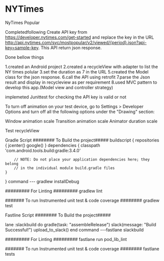 # NYTimes
NyTimes Popular

Completedfollowing 
Create API key from https://developer.nytimes.com/get-started 
and replace the key in the URL http://api.nytimes.com/svc/mostpopular/v2/viewed/{period}.json?api-key=sample-key.
This API return json response.

Done bellow things

1.created an Android project
2.created a recycleView with adapter to list the NY times polular
3.set the duration as 7 in the URL
5.created the Model class for the json response.
6.call the API using retrofit 
7.parse the Json result and display in recycleview as per requirement 
8.used MVC pattern to develop this app.(Model view and controller strategy)

implemeted Junittest for checking the API key is valid or not


To turn off animation on your test device, go to Settings > Developer Options and turn off all the following options under the "Drawing" section: 

Window animation scale
Transition animation scale
Animator duration scale

Test recycleView



Gradle Script 
######## To Build the project#####
buildscript {
    repositories {
        jcenter()
        google()
    }
    dependencies {
        classpath 'com.android.tools.build:gradle:3.4.0'

        // NOTE: Do not place your application dependencies here; they belong
        // in the individual module build.gradle files
    }
}
command --- gradlew installDebug

######### For Linting #########
gradlew lint


####### To run Instrumented unit test & code coverage ########
gradlew test



Fastline Script 
######## To Build the project#####

lane :slackbuild do
  gradle(task: "assembleRelease")
  slack(message: "Build Successful!")
  upload_to_slack()
end
command ---fastlane slackbuild


######### For Linting #########
fastlane run pod_lib_lint

####### To run Instrumented unit test & code coverage ########
fastlane tests



